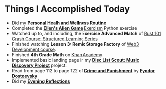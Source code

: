 # Things I Accomplished Today

- Did my **[Personal Healh and Wellness Routine](../../routines/2024/personal-health-and-wellness-routine-2024-week-2.md)**
- Completed the **[Ellen's Alien Game](https://exercism.org/tracks/python/exercises/ellens-alien-game)** [Exercism](https://exercism.org) Python exercise
- Watched up to, and including, the **Exercise Advanced Match** of [Rust 101 Crash Course: Structured Learning Series](https://www.youtube.com/watch?v=lzKeecy4OmQ)
- Finished watching **Lesson 3: Remix Storage Factory** of [Web3 Development course](https://www.youtube.com/watch?v=gyMwXuJrbJQ).
- Finished **4th Grade Math** on [Khan Academy](https://www.khanacademy.org)
- Implemented basic landing page in my **[Disc List Scout: Music Discovery Project](https://github.com/evorhard/Disc-List-Scout--Music-Discovery)** project.
- Read from page 112 to page 122 of **[Crime and Punishment](https://www.goodreads.com/book/show/7144.Crime_and_Punishment)** by **[Fyodor Dostoevsky](https://www.goodreads.com/author/show/3137322.Fyodor_Dostoevsky)**
- Did my **[Evening Reflections](../../routines/evening-reflections.md)**
